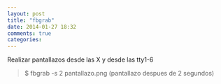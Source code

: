 ```yaml
---
layout: post
title: "fbgrab"
date: 2014-01-27 18:32
comments: true
categories: 
---
```

Realizar pantallazos desde las X y desde las tty1-6

>$ fbgrab -s 2 pantallazo.png   (pantallazo despues de 2 segundos)

